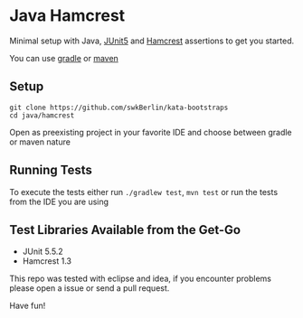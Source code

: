 # Java Hamcrest

Minimal setup with Java, [JUnit5](https://junit.org/junit5/) and [Hamcrest](http://hamcrest.org/) assertions to get you started.

You can use [gradle](https://gradle.org/) or [maven](https://maven.apache.org/)

## Setup

    git clone https://github.com/swkBerlin/kata-bootstraps
    cd java/hamcrest

Open as preexisting project in your favorite IDE and choose between gradle or maven nature


## Running Tests

To execute the tests either run `./gradlew test`, `mvn test` or run the tests from the IDE you are using

## Test Libraries Available from the Get-Go
- JUnit 5.5.2
- Hamcrest 1.3

This repo was tested with eclipse and idea, if you encounter problems please open a issue or send a pull request.

Have fun!
